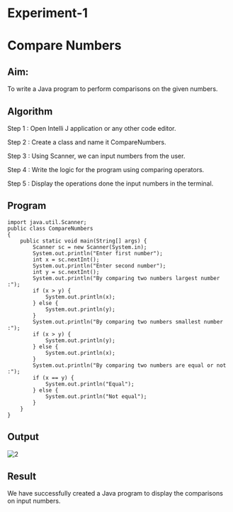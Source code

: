 # Experiment-1

# Compare Numbers

## Aim:
  To write a Java program to perform comparisons on the given numbers.
  
## Algorithm

Step 1 : Open Intelli J application or any other code editor.

Step 2 : Create a class and name it CompareNumbers.

Step 3 : Using Scanner, we can input numbers from the user.

Step 4 : Write the logic for the program using comparing operators.

Step 5 : Display the operations done the input numbers in the terminal.

## Program
```
import java.util.Scanner;
public class CompareNumbers
{
    public static void main(String[] args) {
        Scanner sc = new Scanner(System.in);
        System.out.println("Enter first number");
        int x = sc.nextInt();
        System.out.println("Enter second number");
        int y = sc.nextInt();
        System.out.println("By comparing two numbers largest number :");
        if (x > y) {
            System.out.println(x);
        } else {
            System.out.println(y);
        }
        System.out.println("By comparing two numbers smallest number :");
        if (x > y) {
            System.out.println(y);
        } else {
            System.out.println(x);
        }
        System.out.println("By comparing two numbers are equal or not :");
        if (x == y) {
            System.out.println("Equal");
        } else {
            System.out.println("Not equal");
        }
    }
}
```

## Output
![2](https://github.com/SaiDarshan2003/Experiment-2/assets/94692595/1db2e929-f544-4baa-9663-9134a0e9de83)


## Result 
  We have successfully created a Java program to display the comparisons on input numbers.
